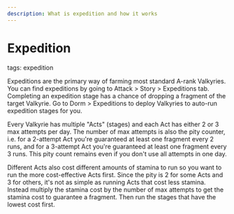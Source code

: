 ```yaml
---
description: What is expedition and how it works
---
```

# Expedition
tags: expedition

Expeditions are the primary way of farming most standard A-rank Valkyries. You can find expeditions by going to Attack > Story > Expeditions tab. Completing an expedition stage has a chance of dropping a fragment of the target Valkyrie. Go to Dorm > Expeditions to deploy Valkyries to auto-run expedition stages for you. 

Every Valkyrie has multiple "Acts" (stages) and each Act has either 2 or 3 max attempts per day. The number of max attempts is also the pity counter, i.e. for a 2-attempt Act you're guaranteed at least one fragment every 2 runs, and for a 3-attempt Act you're guaranteed at least one fragment every 3 runs. This pity count remains even if you don't use all attempts in one day. 

Different Acts also cost different amounts of stamina to run so you want to run the more cost-effective Acts first. Since the pity is 2 for some Acts and 3 for others, it's not as simple as running Acts that cost less stamina. Instead multiply the stamina cost by the number of max attempts to get the stamina cost to guarantee a fragment. Then run the stages that have the lowest cost first.